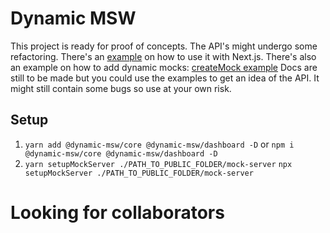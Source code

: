 # Dynamic MSW

This project is ready for proof of concepts. The API's might undergo some refactoring. There's an [example](./examples/next) on how to use it with Next.js.
There's also an example on how to add dynamic mocks: [createMock example](./libs/mock-example/src/lib/mock-example.ts)
Docs are still to be made but you could use the examples to get an idea of the API.
It might still contain some bugs so use at your own risk.

## Setup

1. `yarn add @dynamic-msw/core @dynamic-msw/dashboard -D` or
   `npm i @dynamic-msw/core @dynamic-msw/dashboard -D`
2. `yarn setupMockServer ./PATH_TO_PUBLIC_FOLDER/mock-server`
   `npx setupMockServer ./PATH_TO_PUBLIC_FOLDER/mock-server`

# Looking for collaborators
